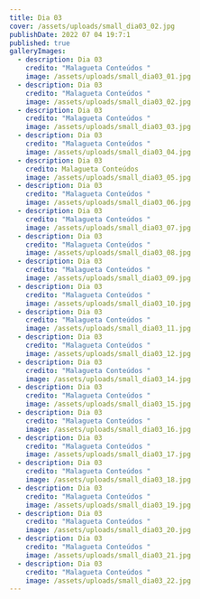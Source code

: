 ```yaml
---
title: Dia 03
cover: /assets/uploads/small_dia03_02.jpg
publishDate: 2022 07 04 19:7:1
published: true
galleryImages:
  - description: Dia 03
    credito: "Malagueta Conteúdos "
    image: /assets/uploads/small_dia03_01.jpg
  - description: Dia 03
    credito: "Malagueta Conteúdos "
    image: /assets/uploads/small_dia03_02.jpg
  - description: Dia 03
    credito: "Malagueta Conteúdos "
    image: /assets/uploads/small_dia03_03.jpg
  - description: Dia 03
    credito: "Malagueta Conteúdos "
    image: /assets/uploads/small_dia03_04.jpg
  - description: Dia 03
    credito: Malagueta Conteúdos
    image: /assets/uploads/small_dia03_05.jpg
  - description: Dia 03
    credito: "Malagueta Conteúdos "
    image: /assets/uploads/small_dia03_06.jpg
  - description: Dia 03
    credito: "Malagueta Conteúdos "
    image: /assets/uploads/small_dia03_07.jpg
  - description: Dia 03
    credito: "Malagueta Conteúdos "
    image: /assets/uploads/small_dia03_08.jpg
  - description: Dia 03
    credito: "Malagueta Conteúdos "
    image: /assets/uploads/small_dia03_09.jpg
  - description: Dia 03
    credito: "Malagueta Conteúdos "
    image: /assets/uploads/small_dia03_10.jpg
  - description: Dia 03
    credito: "Malagueta Conteúdos "
    image: /assets/uploads/small_dia03_11.jpg
  - description: Dia 03
    credito: "Malagueta Conteúdos "
    image: /assets/uploads/small_dia03_12.jpg
  - description: Dia 03
    credito: "Malagueta Conteúdos "
    image: /assets/uploads/small_dia03_14.jpg
  - description: Dia 03
    credito: "Malagueta Conteúdos "
    image: /assets/uploads/small_dia03_15.jpg
  - description: Dia 03
    credito: "Malagueta Conteúdos "
    image: /assets/uploads/small_dia03_16.jpg
  - description: Dia 03
    credito: "Malagueta Conteúdos "
    image: /assets/uploads/small_dia03_17.jpg
  - description: Dia 03
    credito: "Malagueta Conteúdos "
    image: /assets/uploads/small_dia03_18.jpg
  - description: Dia 03
    credito: "Malagueta Conteúdos "
    image: /assets/uploads/small_dia03_19.jpg
  - description: Dia 03
    credito: "Malagueta Conteúdos "
    image: /assets/uploads/small_dia03_20.jpg
  - description: Dia 03
    credito: "Malagueta Conteúdos "
    image: /assets/uploads/small_dia03_21.jpg
  - description: Dia 03
    credito: "Malagueta Conteúdos "
    image: /assets/uploads/small_dia03_22.jpg
---
```

